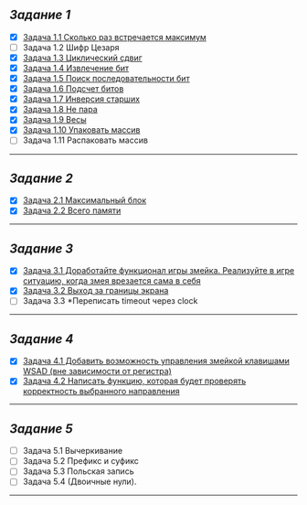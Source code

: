 ## *Задание 1*
- [X] [Задача 1.1 Сколько раз встречается максимум]()
- [ ] Задача 1.2 Шифр Цезаря
- [X] [Задача 1.3 Циклический сдвиг]()
- [X] [Задача 1.4 Извлечение бит]()
- [X] [Задача 1.5 Поиск последовательности бит]()
- [X] [Задача 1.6 Подсчет битов]()
- [X] [Задача 1.7 Инверсия старших]()
- [X] [Задача 1.8 Не пара]()
- [X] [Задача 1.9 Весы]()
- [X] [Задача 1.10 Упаковать массив]()
- [ ] Задача 1.11 Распаковать массив
__________________
## *Задание 2*
- [X] [Задача 2.1 Максимальный блок]()
- [X] [Задача 2.2 Всего памяти]()
_______
## *Задание 3*
- [X] [Задача 3.1 Доработайте функционал игры змейка. Реализуйте в игре ситуацию, когда змея врезается сама в себя]()
- [X] [Задача 3.2 Выход за границы экрана]()
- [ ] Задача 3.3 *Переписать timeout через clock
______________
## *Задание 4*
- [X] [Задача 4.1 Добавить возможность управления змейкой клавишами WSAD (вне зависимости от регистра)]()
- [X] [Задача 4.2 Написать функцию, которая будет проверять корректность выбранного направления]()
_____________
## *Задание 5*
- [ ] Задача 5.1 Вычеркивание
- [ ] Задача 5.2 Префикс и суфикс
- [ ] Задача 5.3 Польская запись
- [ ] Задача 5.4 (Двоичные нули).
________________